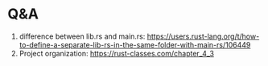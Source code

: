 # Q&A

1. difference between lib.rs and main.rs: https://users.rust-lang.org/t/how-to-define-a-separate-lib-rs-in-the-same-folder-with-main-rs/106449
2. Project organization: https://rust-classes.com/chapter_4_3
